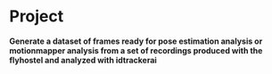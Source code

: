 Project
=====================

**Generate a dataset of frames ready for pose estimation analysis or motionmapper analysis
from a set of recordings produced with the flyhostel and analyzed with idtrackerai**


